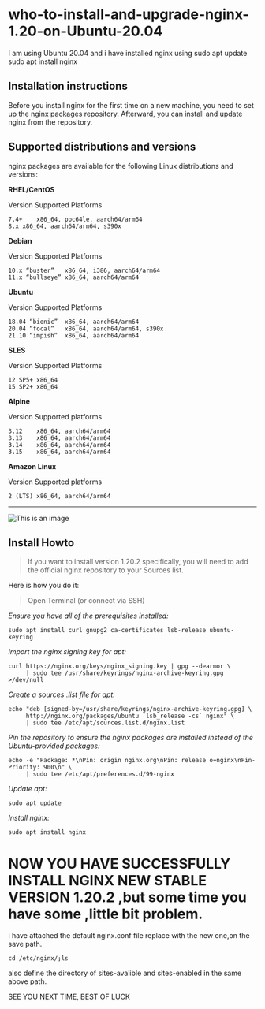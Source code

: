 # who-to-install-and-upgrade-nginx-1.20-on-Ubuntu-20.04
I am using Ubuntu 20.04 and i have installed nginx using sudo apt update sudo apt install nginx

## Installation instructions
Before you install nginx for the first time on a new machine, you need to set up the nginx packages repository. Afterward, you can install and update nginx from the repository.

## Supported distributions and versions
nginx packages are available for the following Linux distributions and versions:

**RHEL/CentOS**

Version	Supported Platforms
```
7.4+	x86_64, ppc64le, aarch64/arm64
8.x	x86_64, aarch64/arm64, s390x
```
**Debian**

Version	Supported Platforms

```
10.x “buster”	x86_64, i386, aarch64/arm64
11.x “bullseye”	x86_64, aarch64/arm64
```
**Ubuntu**

Version	Supported Platforms
```
18.04 “bionic”	x86_64, aarch64/arm64
20.04 “focal”	x86_64, aarch64/arm64, s390x
21.10 “impish”	x86_64, aarch64/arm64
```
**SLES**

Version	Supported Platforms
```
12 SP5+	x86_64
15 SP2+	x86_64
```
**Alpine**

Version	Supported platforms
```
3.12	x86_64, aarch64/arm64
3.13	x86_64, aarch64/arm64
3.14	x86_64, aarch64/arm64
3.15	x86_64, aarch64/arm64
```
**Amazon Linux**

Version	Supported platforms
```
2 (LTS)	x86_64, aarch64/arm64
```

_________________________________________

![This is an image](https://myoctocat.com/assets/images/base-octocat.svg)

## Install Howto

>If you want to install version 1.20.2 specifically, you will need to add the official nginx repository to your Sources list.

Here is how you do it:

>Open Terminal (or connect via SSH)

*Ensure you have all of the prerequisites installed:*
```
sudo apt install curl gnupg2 ca-certificates lsb-release ubuntu-keyring
```
*Import the nginx signing key for apt:*
```
curl https://nginx.org/keys/nginx_signing.key | gpg --dearmor \
     | sudo tee /usr/share/keyrings/nginx-archive-keyring.gpg >/dev/null

```
*Create a sources .list file for apt:*
```
echo "deb [signed-by=/usr/share/keyrings/nginx-archive-keyring.gpg] \
     http://nginx.org/packages/ubuntu `lsb_release -cs` nginx" \
     | sudo tee /etc/apt/sources.list.d/nginx.list
```
*Pin the repository to ensure the nginx packages are installed instead of the Ubuntu-provided packages:*
```
echo -e "Package: *\nPin: origin nginx.org\nPin: release o=nginx\nPin-Priority: 900\n" \
     | sudo tee /etc/apt/preferences.d/99-nginx
```
*Update apt:*
```
sudo apt update
```
*Install nginx:*
```
sudo apt install nginx
```
NOW YOU HAVE SUCCESSFULLY INSTALL NGINX NEW STABLE VERSION 1.20.2 ,but some time you have some ,little bit problem. 
=================================================================================================================

i have attached the default nginx.conf file replace with the new one,on the save path.
```
cd /etc/nginx/;ls
```
also define the directory of sites-avalible and sites-enabled in the same above path.


SEE YOU NEXT TIME, BEST OF LUCK

